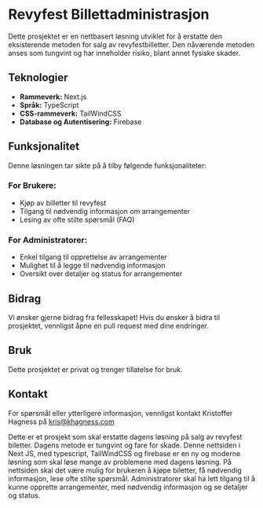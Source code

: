 # Revyfest Billettadministrasjon

Dette prosjektet er en nettbasert løsning utviklet for å erstatte den eksisterende metoden for salg av revyfestbilletter. Den nåværende metoden anses som tungvint og har inneholder risiko, blant annet fysiske skader.

## Teknologier

- **Rammeverk:** Next.js
- **Språk:** TypeScript
- **CSS-rammeverk:** TailWindCSS
- **Database og Autentisering:** Firebase

## Funksjonalitet

Denne løsningen tar sikte på å tilby følgende funksjonaliteter:

### For Brukere:
- Kjøp av billetter til revyfest
- Tilgang til nødvendig informasjon om arrangementer
- Lesing av ofte stilte spørsmål (FAQ)

### For Administratorer:
- Enkel tilgang til opprettelse av arrangementer
- Mulighet til å legge til nødvendig informasjon
- Oversikt over detaljer og status for arrangementer


## Bidrag

Vi ønsker gjerne bidrag fra fellesskapet! Hvis du ønsker å bidra til prosjektet, vennligst åpne en pull request med dine endringer.

## Bruk
Dette prosjektet er privat og trenger tillatelse for bruk.

## Kontakt

For spørsmål eller ytterligere informasjon, vennligst kontakt Kristoffer Hagness på kris@khagness.com


Dette er et prosjekt som skal erstatte dagens løsning på salg av revyfest biletter. Dagens metode er tungvint og fare for skade. Denne nettsiden i Next JS, med typescript, TailWindCSS og firebase er en ny og moderne løsning som skal løse mange av problemene med dagens løsning. På nettsiden skal det være mulig for brukeren å kjøpe biletter, få nødvendig informasjon, lese ofte stilte spørsmål. Administratorer skal ha lett tilgang til å kunne opprette arrangementer, med nødvendig informasjon og se detaljer og status.
